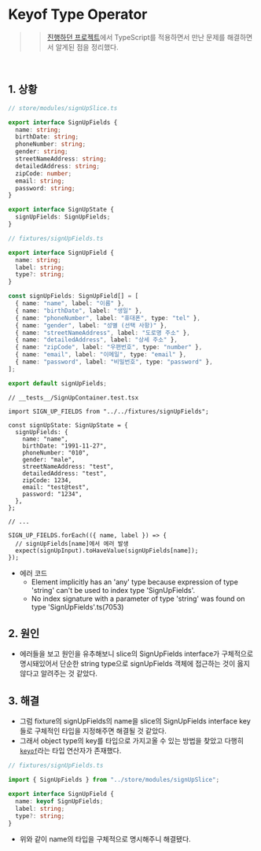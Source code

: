 # Keyof Type Operator

> > [진행하던 프로젝트](https://github.com/ChoJinmok/ikehaeyeo)에서 TypeScript를 적용하면서 만난 문제를 해결하면서 알게된 점을 정리했다.

<br />

## 1. 상황

```ts
// store/modules/signUpSlice.ts

export interface SignUpFields {
  name: string;
  birthDate: string;
  phoneNumber: string;
  gender: string;
  streetNameAddress: string;
  detailedAddress: string;
  zipCode: number;
  email: string;
  password: string;
}

export interface SignUpState {
  signUpFields: SignUpFields;
}
```

```ts
// fixtures/signUpFields.ts

export interface SignUpField {
  name: string;
  label: string;
  type?: string;
}

const signUpFields: SignUpField[] = [
  { name: "name", label: "이름" },
  { name: "birthDate", label: "생일" },
  { name: "phoneNumber", label: "휴대폰", type: "tel" },
  { name: "gender", label: "성별 (선택 사항)" },
  { name: "streetNameAddress", label: "도로명 주소" },
  { name: "detailedAddress", label: "상세 주소" },
  { name: "zipCode", label: "우편번호", type: "number" },
  { name: "email", label: "이메일", type: "email" },
  { name: "password", label: "비밀번호", type: "password" },
];

export default signUpFields;
```

```tsx
// __tests__/SignUpContainer.test.tsx

import SIGN_UP_FIELDS from "../../fixtures/signUpFields";

const signUpState: SignUpState = {
  signUpFields: {
    name: "name",
    birthDate: "1991-11-27",
    phoneNumber: "010",
    gender: "male",
    streetNameAddress: "test",
    detailedAddress: "test",
    zipCode: 1234,
    email: "test@test",
    password: "1234",
  },
};

// ...

SIGN_UP_FIELDS.forEach(({ name, label }) => {
  // signUpFields[name]에서 에러 발생
  expect(signUpInput).toHaveValue(signUpFields[name]);
});
```

- 에러 코드
  - Element implicitly has an 'any' type because expression of type 'string' can't be used to index type 'SignUpFields'.
  - No index signature with a parameter of type 'string' was found on type 'SignUpFields'.ts(7053)

## 2. 원인

- 에러들을 보고 원인을 유추해보니 slice의 SignUpFields interface가 구체적으로 명시돼있어서 단순한 string type으로 signUpFields 객체에 접근하는 것이 옳지 않다고 알려주는 것 같았다.

## 3. 해결

- 그럼 fixture의 signUpFields의 name을 slice의 SignUpFields interface key들로 구체적인 타입을 지정해주면 해결될 것 같았다.
- 그래서 object type의 key를 타입으로 가지고올 수 있는 방법을 찾았고 다행히 [`keyof`](https://www.typescriptlang.org/docs/handbook/2/keyof-types.html)라는 타입 연산자가 존재했다.

```ts
// fixtures/signUpFields.ts

import { SignUpFields } from "../store/modules/signUpSlice";

export interface SignUpField {
  name: keyof SignUpFields;
  label: string;
  type?: string;
}
```

- 위와 같이 name의 타입을 구체적으로 명시해주니 해결됐다.
